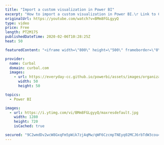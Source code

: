 ```yaml
---
title: "Import a custom visualization in Power BI"
excerpt: "How to import a custom visualization in Power BI.\r Link to Custom Visualization Gallery:https://app.powerbi.com/visuals/\r Link to how to remove a custom visualization:https://www.youtube.com/watch?v=K0I1EDbrW9M   Looking for a download file? Go to our Download Center: https://curbal.com/donwload-center"
originalUrl: https://youtube.com/watch?v=BMm8FGLgyyQ
type: video
price: Free
length: PT2M17S
publishedDateTime: 2020-02-06T10:28:25Z
heat: 50

featuredContent: "<iframe width=\"800\" height=\"500\" frameborder=\"0\" src=\"https://www.youtube.com/embed/BMm8FGLgyyQ\" allow=\"accelerometer; autoplay; encrypted-media; gyroscope; picture-in-picture\" allowfullscreen></iframe>"

provider:
  name: Curbal
  domain: curbal.com
  images:
    - url: https://everyday-cc.github.io/powerbi/assets/images/organizations/curbal.com-50x50.jpg
      width: 50
      height: 50

topics:
  - Power BI

images:
  - url: https://i.ytimg.com/vi/BMm8FGLgyyQ/maxresdefault.jpg
    width: 1280
    height: 720
    isCached: true

secured: "9C2wmdDv2wcW8GxqFm5pWik7zjAqMw/qWF6CzcmpTNEyq02MCJ6rbTdW3cou48fTE5jZtiGyo3udnEfLVQYr5kicH92Yc1aBDVOQFDL84nigaQHCwxET9rh9r+95c7xITikmMG5+Su5v2ob3dg5+M0xacZbGB3RaGRYjkSvTTimfFoklA4Hm55wnwcvPQXIs25g6eKWEisrYDXyOB/ffrz7ifGUPNAQDDBKDOhXqO1Wh6wJzgGapdD4p2sgjoAS18c2KZFHpPNgOsY8X2fuf+7ewCz547VXPg1LHJUgATc6Tb45n7sisUwLF6otbJud0kl/LktvZdEIcry72JAVF6FF9IIXPyePhshQvBgIgRFhzBZ0xNtPx79fjwrTlsWinpb16skq7g88ZlyEfNWfZu+K0FeOopVewwppRdgZP/+U=;KPdBJuFDfmNJLjvJFEXs+w=="
---
```


